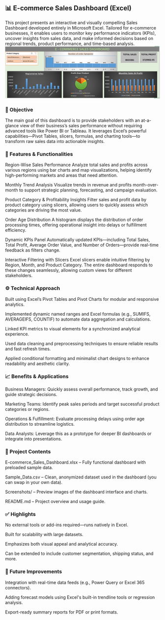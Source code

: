 ## 📊 E-commerce Sales Dashboard (Excel)
This project presents an interactive and visually compelling Sales Dashboard developed entirely in Microsoft Excel. Tailored for e-commerce businesses, it enables users to monitor key performance indicators (KPIs), uncover insights from sales data, and make informed decisions based on regional trends, product performance, and time-based analysis.
![image alt](https://github.com/Ankitsinha278/E-Commerce-Sales-Dashboard/blob/7e3e6726111aeaedc412ee257c6722dc51b6b826/Screenshot%20(230).png)
### 🎯 Objective
The main goal of this dashboard is to provide stakeholders with an at-a-glance view of their business’s sales performance without requiring advanced tools like Power BI or Tableau. It leverages Excel’s powerful capabilities—Pivot Tables, slicers, formulas, and charting tools—to transform raw sales data into actionable insights.

### 🧩 Features & Functionalities
Region-Wise Sales Performance
Analyze total sales and profits across various regions using bar charts and map visualizations, helping identify high-performing markets and areas that need attention.

Monthly Trend Analysis
Visualize trends in revenue and profits month-over-month to support strategic planning, forecasting, and campaign evaluation.

Product Category & Profitability Insights
Filter sales and profit data by product category using slicers, allowing users to quickly assess which categories are driving the most value.

Order Age Distribution
A histogram displays the distribution of order processing times, offering operational insight into delays or fulfillment efficiency.

Dynamic KPIs Panel
Automatically updated KPIs—including Total Sales, Total Profit, Average Order Value, and Number of Orders—provide real-time feedback as filters change.

Interactive Filtering with Slicers
Excel slicers enable intuitive filtering by Region, Month, and Product Category. The entire dashboard responds to these changes seamlessly, allowing custom views for different stakeholders.

### ⚙️ Technical Approach
Built using Excel’s Pivot Tables and Pivot Charts for modular and responsive analytics.

Implemented dynamic named ranges and Excel formulas (e.g., SUMIFS, AVERAGEIFS, COUNTIF) to automate data aggregation and calculations.

Linked KPI metrics to visual elements for a synchronized analytical experience.

Used data cleaning and preprocessing techniques to ensure reliable results and fast refresh times.

Applied conditional formatting and minimalist chart designs to enhance readability and aesthetic clarity.

### 📈 Benefits & Applications
Business Managers: Quickly assess overall performance, track growth, and guide strategic decisions.

Marketing Teams: Identify peak sales periods and target successful product categories or regions.

Operations & Fulfillment: Evaluate processing delays using order age distribution to streamline logistics.

Data Analysts: Leverage this as a prototype for deeper BI dashboards or integrate into presentations.

### 📂 Project Contents
E-commerce_Sales_Dashboard.xlsx – Fully functional dashboard with preloaded sample data.

Sample_Data.csv – Clean, anonymized dataset used in the dashboard (you can swap in your own data).

Screenshots/ – Preview images of the dashboard interface and charts.

README.md – Project overview and usage guide.

### ✅ Highlights
No external tools or add-ins required—runs natively in Excel.

Built for scalability with large datasets.

Emphasizes both visual appeal and analytical accuracy.

Can be extended to include customer segmentation, shipping status, and more.

### 🚀 Future Improvements
Integration with real-time data feeds (e.g., Power Query or Excel 365 connectors).

Adding forecast models using Excel's built-in trendline tools or regression analysis.

Export-ready summary reports for PDF or print formats.

